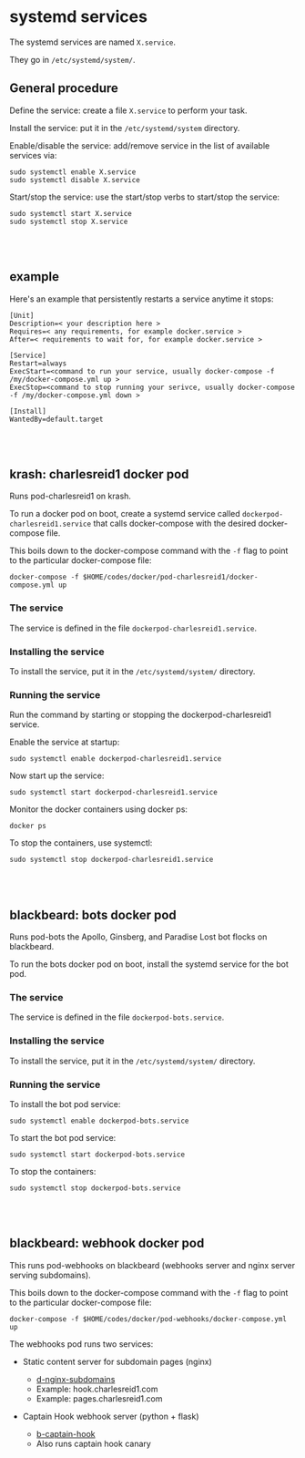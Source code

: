 # systemd services

The systemd services are named `X.service`.

They go in `/etc/systemd/system/`.

## General procedure

Define the service: create a file `X.service` to perform your task.

Install the service: put it in the `/etc/systemd/system` directory.

Enable/disable the service: add/remove service in the list of available services via:

```
sudo systemctl enable X.service
sudo systemctl disable X.service
```

Start/stop the service: use the start/stop verbs to start/stop the service:

```
sudo systemctl start X.service
sudo systemctl stop X.service
```

<br />
<br />

## example

Here's an example that persistently restarts a service anytime it stops:

```
[Unit]
Description=< your description here >
Requires=< any requirements, for example docker.service >
After=< requirements to wait for, for example docker.service >

[Service]
Restart=always
ExecStart=<command to run your service, usually docker-compose -f /my/docker-compose.yml up >
ExecStop=<command to stop running your serivce, usually docker-compose -f /my/docker-compose.yml down >

[Install]
WantedBy=default.target
```

<br />
<br />

## krash: charlesreid1 docker pod

Runs pod-charlesreid1 on krash.

To run a docker pod on boot, create a systemd service 
called `dockerpod-charlesreid1.service` that calls docker-compose
with the desired docker-compose file.

This boils down to the docker-compose command with
the `-f` flag to point to the particular docker-compose file:

```
docker-compose -f $HOME/codes/docker/pod-charlesreid1/docker-compose.yml up
```

### The service

The service is defined in the file `dockerpod-charlesreid1.service`.

### Installing the service

To install the service, put it in the `/etc/systemd/system/` directory.

### Running the service

Run the command by starting or stopping the dockerpod-charlesreid1 service.

Enable the service at startup:

```
sudo systemctl enable dockerpod-charlesreid1.service
```

Now start up the service:

```
sudo systemctl start dockerpod-charlesreid1.service
```

Monitor the docker containers using docker ps:

```
docker ps
```

To stop the containers, use systemctl:

```
sudo systemctl stop dockerpod-charlesreid1.service
```

<br />
<br />


## blackbeard: bots docker pod

Runs pod-bots the Apollo, Ginsberg, and Paradise Lost bot flocks on blackbeard.

To run the bots docker pod on boot, install the systemd service
for the bot pod.

### The service

The service is defined in the file `dockerpod-bots.service`.

### Installing the service

To install the service, put it in the `/etc/systemd/system/` directory.

### Running the service

To install the bot pod service:

```
sudo systemctl enable dockerpod-bots.service
```

To start the bot pod service: 

```
sudo systemctl start dockerpod-bots.service
```

To stop the containers:

```
sudo systemctl stop dockerpod-bots.service
```

<br />
<br />

## blackbeard: webhook docker pod

This runs pod-webhooks on blackbeard (webhooks server and nginx server serving subdomains).

This boils down to the docker-compose command with
the `-f` flag to point to the particular docker-compose file:

```
docker-compose -f $HOME/codes/docker/pod-webhooks/docker-compose.yml up
```

The webhooks pod runs two services:

* Static content server for subdomain pages (nginx)
   * [d-nginx-subdomains](https://git.charlesreid1.com/docker/d-nginx-subdomains)
   * Example: hook.charlesreid1.com
   * Example: pages.charlesreid1.com

* Captain Hook webhook server (python + flask)
   * [b-captain-hook](https://git.charlesreid1.com/bots/b-captain-hook)
   * Also runs captain hook canary







